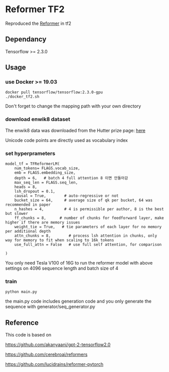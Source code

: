 # Reformer TF2

Reproduced the [Reformer](https://arxiv.org/abs/2001.04451) in tf2 

## Dependancy 

Tensorflow >= 2.3.0

## Usage

### use Docker >= 19.03

    docker pull tensorflow/tensorflow:2.3.0-gpu
    ./docker_tf2.sh
Don't forget to change the mapping path with your own directory

### download enwik8 dataset

The enwik8 data was downloaded from the Hutter prize page: [here](http://prize.hutter1.net/)

Unicode code points are directly used as vocabulary index 

### set hyperprameters 
```
model_tf = TFReformerLM(
    num_tokens= FLAGS.vocab_size,
    emb = FLAGS.embedding_size,
    depth = 6,   # batch 4 full attention 8 이면 안돌아감 
    max_seq_len = FLAGS.seq_len,
    heads = 8,
    lsh_dropout = 0.1,
    causal = True,        # auto-regressive or not
    bucket_size = 64,     # average size of qk per bucket, 64 was recommended in paper
    n_hashes = 4,         # 4 is permissible per author, 8 is the best but slower
    ff_chunks = 8,      # number of chunks for feedforward layer, make higher if there are memory issues
    weight_tie = True,   # tie parameters of each layer for no memory per additional depth
    attn_chunks = 8,        # process lsh attention in chunks, only way for memory to fit when scaling to 16k tokens
    use_full_attn = False   # use full self attention, for comparison

)
```

You only need Tesla V100 of 16G to run the reformer model with above settings on 4096 sequence length and batch size of 4 

### train 
```
python main.py
```

the main.py code includes generation code and you only generate the sequence with generator/seq_generator.py 

## Reference

  This code is based on 
  
  https://github.com/akanyaani/gpt-2-tensorflow2.0

  https://github.com/cerebroai/reformers

  https://github.com/lucidrains/reformer-pytorch